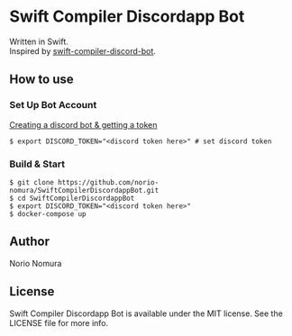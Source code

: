 # Swift Compiler Discordapp Bot

Written in Swift.  
Inspired by [swift-compiler-discord-bot](https://github.com/kishikawakatsumi/swift-compiler-discord-bot).

## How to use

### Set Up Bot Account

[Creating a discord bot & getting a token](https://github.com/reactiflux/discord-irc/wiki/Creating-a-discord-bot-&-getting-a-token)

```terminal.sh-session
$ export DISCORD_TOKEN="<discord token here>" # set discord token
```

### Build & Start

```terminal.sh-session
$ git clone https://github.com/norio-nomura/SwiftCompilerDiscordappBot.git
$ cd SwiftCompilerDiscordappBot
$ export DISCORD_TOKEN="<discord token here>"
$ docker-compose up
```

## Author

Norio Nomura

## License

Swift Compiler Discordapp Bot is available under the MIT license. See the LICENSE file for more info.
